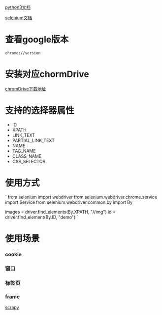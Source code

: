 [python3文档](https://docs.python.org/zh-cn/3/tutorial/index.html)

[selenium文档](https://www.selenium.dev/zh-cn/documentation/webdriver/getting_started/upgrade_to_selenium_4/)

# 查看google版本
`chrome://version`

# 安装对应chormDrive
[chromDrive下载地址](https://sites.google.com/chromium.org/driver/?pli=1)


# 支持的选择器属性

- ID
- XPATH 
- LINK_TEXT 
- PARTIAL_LINK_TEXT 
- NAME 
- TAG_NAME
- CLASS_NAME 
- CSS_SELECTOR

# 使用方式

`
from selenium import webdriver
from selenium.webdriver.chrome.service import Service
from selenium.webdriver.common.by import By

images = driver.find_elements(By.XPATH, "//img")
id = driver.find_element(By.ID, "demo")
`

# 使用场景
### cookie
### 窗口
### 标签页
### frame

[scrapy](https://docs.pythontab.com/scrapy/scrapy0.24/intro/overview.html)